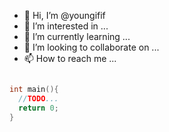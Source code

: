 - 👋 Hi, I’m @youngifif
- 👀 I’m interested in ...
- 🌱 I’m currently learning ...
- 💞️ I’m looking to collaborate on ...
- 📫 How to reach me ...

```c

int main(){
  //TODO...
  return 0;
}

```
